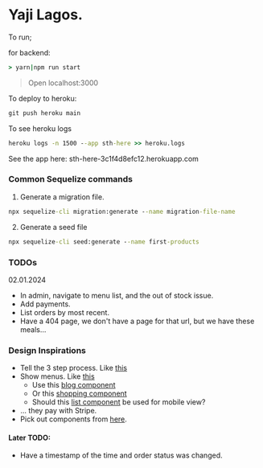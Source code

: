 # Yaji Lagos.

To run;

for backend:
```cmd
> yarn|npm run start
```

> Open localhost:3000

To deploy to heroku:

```cmd
git push heroku main
```

To see heroku logs
```cmd
heroku logs -n 1500 --app sth-here >> heroku.logs
```

See the app here:
sth-here-3c1f4d8efc12.herokuapp.com

### Common Sequelize commands

1. Generate a migration file.
 ```cmd
 npx sequelize-cli migration:generate --name migration-file-name
 ```
2. Generate a seed file
```cmd
npx sequelize-cli seed:generate --name first-products
```

### TODOs
02.01.2024
* In admin, navigate to menu list, and the out of stock issue.
* Add payments.
* List orders by most recent.
* Have a 404 page, we don't have a page for that url, but we have these meals...

### Design Inspirations
* Tell the 3 step process. Like [this](https://dribbble.com/shots/23193838-Food-Delivery-Web-Landing-Page-UI)
* Show menus. Like [this](https://dribbble.com/shots/15856903-Food-Delivery-Landing-page/attachments/7678659?mode=media)
    * Use this [blog component](https://components.bulma-css.com/components/blog)
    * Or this [shopping component](https://components.bulma-css.com/components/shopping)
    * Should this [list component](https://components.bulma-css.com/components/list) be used for mobile view?
* ... they pay with Stripe.
* Pick out components from [here](https://components.bulma-css.com/components).


#### Later TODO:
* Have a timestamp of the time and order status was changed.